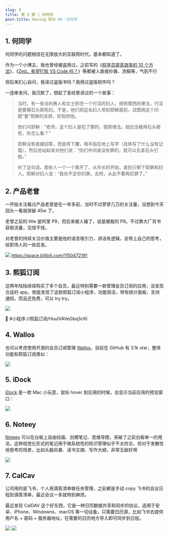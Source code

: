 ```yaml
---
slug: 9
title: 第 9 期 | 何同学
post-title: Deving 周刊 #9：何同学
---
```


## 1. 何同学

何同学的问题相信在无限放大的互联网时代，基本都知道了。

作为一个小博主，我也曾经被盗用过，之前写的《[程序员提高效率的 10 个方法](https://mp.weixin.qq.com/s?__biz=Mzg4MjY3NTk5OA==&mid=2247484449&idx=1&sn=07e18d5713209852f5206b9e4465276a&chksm=cf525c50f825d546a6041573c2bc7a53469e9e6d1f44fb8a9dae9ca24a12dd7c2aa29c601c26#rd)》、《[Zed，有望打败 VS Code 吗？](https://mp.weixin.qq.com/s?__biz=Mzg4MjY3NTk5OA==&mid=2247485167&idx=1&sn=2f397e0a4bda1fc9660690f57f04399d&chksm=cf525e9ef825d788b19a71d8d5c07bba1548092a9b74ffe919f5ab8cae0e024f90a5f9927d25#rd)》等都被人直接抄袭、洗稿等，气到不行

但后来扪心自问，我读过盗版书吗？我用过盗版软件吗？

一连串发问，我沉默了，想起了圣经里讲过的一个故事：

> 当时，有一些法利赛人和文士抓住一个行淫的妇人，按照摩西的律法，行淫是要被石头砸死的。于是，他们把这名妇人带到耶稣面前，试图用这个问题“套”耶稣的言辞，好指控他。
> 
> 他们问耶稣：“老师，这个妇人是犯了罪的，按照律法，她应当被用石头砸死，你怎么看？”
> 
> 耶稣没有直接回答，而是弯下腰，用手指在地上写字（具体写了什么没有记载）。然后他站起来对他们说：“你们中间谁没有罪的，就可以先拿石头打她。”
> 
> 听了这句话，那些人一个一个离开了，从年长的开始，直到只剩下耶稣和妇人。耶稣对妇人说：“我也不定你的罪。去吧，从此不要再犯罪了。”


## 2. 产品老曾

一开始关注看过产品老曾是在一年多前，当时不过寥寥几万的关注量，没想到今天回头一看就突破 45w 了。

老曾之前的 title 是阿里 P9，但后来被人锤了，说是被裁的 P9。不过靠大厂背书获取流量，见怪不怪。

对老曾的持续关注价值主要是他的语言吸引力，讲话有逻辑，会带上自己的思考，给职场人的一些启发。

![](https://i-blog.csdnimg.cn/direct/0849b6faaf8c4202961c5509cca19999.png)
https://space.bilibili.com/1150472191

## 3. 熙狐订阅

这两年陆陆续续购买了多个会员，最近特别需要一款管理会员订阅的应用，没发现合适的 app，倒是发现了这款熙狐订阅小程序，功能简洁，带有统计面板，支持通知，而且还免费，可以 try try。

![](https://img.wukaipeng.com//2024/11/22-005306-veUSCi-376651716e4d4eae9dc62924518afa91.jpeg)

🔗 #小程序://熙狐订阅/HuulVAVeGbq3cKl


## 4. Wallos

也可以考虑使用开源的会员订阅管理 [Wallos](https://github.com/ellite/Wallos/)，目前在 GitHub 有 3.1k star，整体功能和熙狐订阅类似：

![](https://img.wukaipeng.com//2024/11/22-005306-B0UUmf-d78a7d7cab864564a8976b1b753a8410.jpeg)




## 5. iDock

[iDock](https://apps.apple.com/sa/app/idock-dock-window-preview/id6469623489) 是一款 Mac 小玩意，鼠标 hover 到应用的时候，会显示当前应用的预览窗口：

![](https://img.wukaipeng.com//2024/11/22-005308-NiXJnS-844f971d3d1b4cd29d8735ee1530379e.gif)


## 6. Noteey

[Noteey](https://www.noteey.com/) 可以在白板上自由绘画、创建笔记、思维导图，突破了之前白板单一的用法，这种视觉化形式的笔记用于做系统性的知识管理似乎不太符合，但对于发散性地思考的场景，比如头脑风暴、读书文摘、写作大纲，非常无敌好用

![](https://img.wukaipeng.com//2024/11/22-005315-LsLPSN-24c145d9ae434a4fa3d75d846b6767ed.png)


## 7. CalCav

公司用的是飞书，个人用滴答清单做任务管理，之前都是手动 copy 飞书的会议日程到滴答清单，最近会议一多就特别麻烦。

最近发现 CalDAV 这个好东西，它是一种日历数据共享和同步的协议，适用于安卓、iPhone、Windowns、macOS 等一切设备，只需要日历源，比如飞书去提供用户名 + 密码 + 服务器地址，在需要的日历地方导入即可同步到日程。

![](https://img.wukaipeng.com//2024/11/22-005320-5cz3eU-ac05630d04a94244b18d0679f3da5df3.jpeg)
![](https://img.wukaipeng.com//2024/11/22-005325-fcSdb5-31361bcd71234ba4a2ada167af9df973.jpeg)